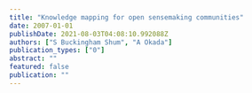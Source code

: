 ```yaml
---
title: "Knowledge mapping for open sensemaking communities"
date: 2007-01-01
publishDate: 2021-08-03T04:08:10.992088Z
authors: ["S Buckingham Shum", "A Okada"]
publication_types: ["0"]
abstract: ""
featured: false
publication: ""
---
```


